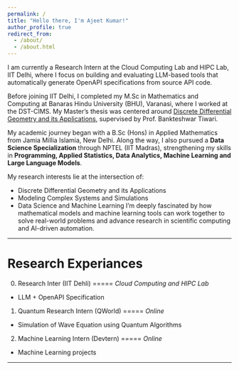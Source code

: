 ```yaml
---
permalink: /
title: "Hello there, I'm Ajeet Kumar!"
author_profile: true
redirect_from: 
  - /about/
  - /about.html
---
```


I am currently a Research Intern at the Cloud Computing Lab and HIPC Lab, IIT Delhi, where I focus on building and evaluating LLM-based tools that automatically generate OpenAPI specifications from source API code.

Before joining IIT Delhi, I completed my M.Sc in Mathematics and Computing at Banaras Hindu University (BHU), Varanasi, where I worked at the DST-CIMS. My Master’s thesis was centered around [Discrete Differential Geometry and its Applications](master-thesis.pdf), supervised by Prof. Bankteshwar Tiwari.


My academic journey began with a B.Sc (Hons) in Applied Mathematics from Jamia Millia Islamia, New Delhi. Along the way, I also pursued a **Data Science Specialization** through NPTEL (IIT Madras), strengthening my skills in **Programming, Applied Statistics, Data Analytics, Machine Learning and Large Language Models**.

My research interests lie at the intersection of:
- Discrete Differential Geometry and its Applications
- Modeling Complex Systems and Simulations
- Data Science and Machine Learning
I’m deeply fascinated by how mathematical models and machine learning tools can work together to solve real-world problems and advance research in scientific computing and AI-driven automation.

---
Research Experiances
===

0. Research Inter (IIT Dehli)
=====
*Cloud Computing and HIPC Lab*

- LLM + OpenAPI Specification

1. Quantum Research Intern (QWorld)
=====
*Online*
- Simulation of Wave Equation using Quantum Algorithms

2. Machine Learning Intern (Devtern)
=====
*Online*
- Machine Learning projects

---

